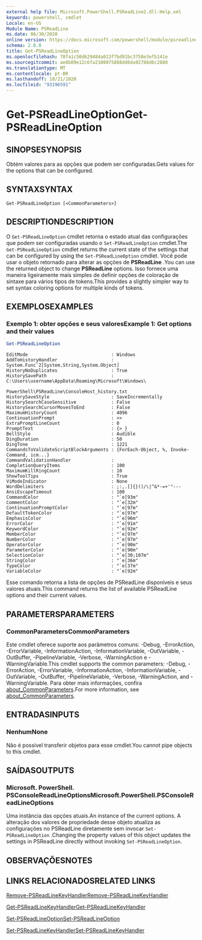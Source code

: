 ```yaml
---
external help file: Microsoft.PowerShell.PSReadLine2.dll-Help.xml
keywords: powershell, cmdlet
Locale: en-US
Module Name: PSReadLine
ms.date: 06/30/2020
online version: https://docs.microsoft.com/powershell/module/psreadline/get-psreadlineoption?view=powershell-7.1&WT.mc_id=ps-gethelp
schema: 2.0.0
title: Get-PSReadLineOption
ms.openlocfilehash: 78fa1c50d629484a013f7bd91bc3758e3efb141e
ms.sourcegitcommit: ae8b89e12c6fa2108075888dd6da92788d6c2888
ms.translationtype: MT
ms.contentlocale: pt-BR
ms.lasthandoff: 10/21/2020
ms.locfileid: "93196591"
---
```

# <span data-ttu-id="c5b31-103">Get-PSReadLineOption</span><span class="sxs-lookup"><span data-stu-id="c5b31-103">Get-PSReadLineOption</span></span>

## <span data-ttu-id="c5b31-104">SINOPSE</span><span class="sxs-lookup"><span data-stu-id="c5b31-104">SYNOPSIS</span></span>
<span data-ttu-id="c5b31-105">Obtém valores para as opções que podem ser configuradas.</span><span class="sxs-lookup"><span data-stu-id="c5b31-105">Gets values for the options that can be configured.</span></span>

## <span data-ttu-id="c5b31-106">SYNTAX</span><span class="sxs-lookup"><span data-stu-id="c5b31-106">SYNTAX</span></span>

```
Get-PSReadLineOption [<CommonParameters>]
```

## <span data-ttu-id="c5b31-107">DESCRIPTION</span><span class="sxs-lookup"><span data-stu-id="c5b31-107">DESCRIPTION</span></span>

<span data-ttu-id="c5b31-108">O `Get-PSReadLineOption` cmdlet retorna o estado atual das configurações que podem ser configuradas usando o `Set-PSReadLineOption` cmdlet.</span><span class="sxs-lookup"><span data-stu-id="c5b31-108">The `Get-PSReadLineOption` cmdlet returns the current state of the settings that can be configured by using the `Set-PSReadLineOption` cmdlet.</span></span> <span data-ttu-id="c5b31-109">Você pode usar o objeto retornado para alterar as opções de **PSReadLine** .</span><span class="sxs-lookup"><span data-stu-id="c5b31-109">You can use the returned object to change **PSReadLine** options.</span></span> <span data-ttu-id="c5b31-110">Isso fornece uma maneira ligeiramente mais simples de definir opções de coloração de sintaxe para vários tipos de tokens.</span><span class="sxs-lookup"><span data-stu-id="c5b31-110">This provides a slightly simpler way to set syntax coloring options for multiple kinds of tokens.</span></span>

## <span data-ttu-id="c5b31-111">EXEMPLOS</span><span class="sxs-lookup"><span data-stu-id="c5b31-111">EXAMPLES</span></span>

### <span data-ttu-id="c5b31-112">Exemplo 1: obter opções e seus valores</span><span class="sxs-lookup"><span data-stu-id="c5b31-112">Example 1: Get options and their values</span></span>

```powershell
Get-PSReadLineOption
```

```Output
EditMode                               : Windows
AddToHistoryHandler                    : System.Func`2[System.String,System.Object]
HistoryNoDuplicates                    : True
HistorySavePath                        : C:\Users\username\AppData\Roaming\Microsoft\Windows\
                                         PowerShell\PSReadLine\ConsoleHost_history.txt
HistorySaveStyle                       : SaveIncrementally
HistorySearchCaseSensitive             : False
HistorySearchCursorMovesToEnd          : False
MaximumHistoryCount                    : 4096
ContinuationPrompt                     : >>
ExtraPromptLineCount                   : 0
PromptText                             : {> }
BellStyle                              : Audible
DingDuration                           : 50
DingTone                               : 1221
CommandsToValidateScriptBlockArguments : {ForEach-Object, %, Invoke-Command, icm...}
CommandValidationHandler               :
CompletionQueryItems                   : 100
MaximumKillRingCount                   : 10
ShowToolTips                           : True
ViModeIndicator                        : None
WordDelimiters                         : ;:,.[]{}()/\|^&*-=+'"---
AnsiEscapeTimeout                      : 100
CommandColor                           : "`e[93m"
CommentColor                           : "`e[32m"
ContinuationPromptColor                : "`e[97m"
DefaultTokenColor                      : "`e[97m"
EmphasisColor                          : "`e[96m"
ErrorColor                             : "`e[91m"
KeywordColor                           : "`e[92m"
MemberColor                            : "`e[97m"
NumberColor                            : "`e[97m"
OperatorColor                          : "`e[90m"
ParameterColor                         : "`e[90m"
SelectionColor                         : "`e[30;107m"
StringColor                            : "`e[36m"
TypeColor                              : "`e[37m"
VariableColor                          : "`e[92m"
```

<span data-ttu-id="c5b31-113">Esse comando retorna a lista de opções de PSReadLine disponíveis e seus valores atuais.</span><span class="sxs-lookup"><span data-stu-id="c5b31-113">This command returns the list of available PSReadLine options and their current values.</span></span>

## <span data-ttu-id="c5b31-114">PARAMETERS</span><span class="sxs-lookup"><span data-stu-id="c5b31-114">PARAMETERS</span></span>

### <span data-ttu-id="c5b31-115">CommonParameters</span><span class="sxs-lookup"><span data-stu-id="c5b31-115">CommonParameters</span></span>

<span data-ttu-id="c5b31-116">Este cmdlet oferece suporte aos parâmetros comuns: -Debug, -ErrorAction, -ErrorVariable, -InformationAction, -InformationVariable, -OutVariable, -OutBuffer, -PipelineVariable, -Verbose, -WarningAction e -WarningVariable.</span><span class="sxs-lookup"><span data-stu-id="c5b31-116">This cmdlet supports the common parameters: -Debug, -ErrorAction, -ErrorVariable, -InformationAction, -InformationVariable, -OutVariable, -OutBuffer, -PipelineVariable, -Verbose, -WarningAction, and -WarningVariable.</span></span> <span data-ttu-id="c5b31-117">Para obter mais informações, confira [about_CommonParameters](http://go.microsoft.com/fwlink/?LinkID=113216).</span><span class="sxs-lookup"><span data-stu-id="c5b31-117">For more information, see [about_CommonParameters](http://go.microsoft.com/fwlink/?LinkID=113216).</span></span>

## <span data-ttu-id="c5b31-118">ENTRADAS</span><span class="sxs-lookup"><span data-stu-id="c5b31-118">INPUTS</span></span>

### <span data-ttu-id="c5b31-119">Nenhum</span><span class="sxs-lookup"><span data-stu-id="c5b31-119">None</span></span>

<span data-ttu-id="c5b31-120">Não é possível transferir objetos para esse cmdlet.</span><span class="sxs-lookup"><span data-stu-id="c5b31-120">You cannot pipe objects to this cmdlet.</span></span>

## <span data-ttu-id="c5b31-121">SAÍDAS</span><span class="sxs-lookup"><span data-stu-id="c5b31-121">OUTPUTS</span></span>

### <span data-ttu-id="c5b31-122">Microsoft. PowerShell. PSConsoleReadLineOptions</span><span class="sxs-lookup"><span data-stu-id="c5b31-122">Microsoft.PowerShell.PSConsoleReadLineOptions</span></span>

<span data-ttu-id="c5b31-123">Uma instância das opções atuais.</span><span class="sxs-lookup"><span data-stu-id="c5b31-123">An instance of the current options.</span></span> <span data-ttu-id="c5b31-124">A alteração dos valores de propriedade desse objeto atualiza as configurações no PSReadLine diretamente sem invocar `Set-PSReadLineOption` .</span><span class="sxs-lookup"><span data-stu-id="c5b31-124">Changing the property values of this object updates the settings in PSReadLine directly without invoking `Set-PSReadLineOption`.</span></span>

## <span data-ttu-id="c5b31-125">OBSERVAÇÕES</span><span class="sxs-lookup"><span data-stu-id="c5b31-125">NOTES</span></span>

## <span data-ttu-id="c5b31-126">LINKS RELACIONADOS</span><span class="sxs-lookup"><span data-stu-id="c5b31-126">RELATED LINKS</span></span>

[<span data-ttu-id="c5b31-127">Remove-PSReadLineKeyHandler</span><span class="sxs-lookup"><span data-stu-id="c5b31-127">Remove-PSReadLineKeyHandler</span></span>](Remove-PSReadLineKeyHandler.md)

[<span data-ttu-id="c5b31-128">Get-PSReadLineKeyHandler</span><span class="sxs-lookup"><span data-stu-id="c5b31-128">Get-PSReadLineKeyHandler</span></span>](Get-PSReadLineKeyHandler.md)

[<span data-ttu-id="c5b31-129">Set-PSReadLineOption</span><span class="sxs-lookup"><span data-stu-id="c5b31-129">Set-PSReadLineOption</span></span>](Set-PSReadLineOption.md)

[<span data-ttu-id="c5b31-130">Set-PSReadLineKeyHandler</span><span class="sxs-lookup"><span data-stu-id="c5b31-130">Set-PSReadLineKeyHandler</span></span>](Set-PSReadLineKeyHandler.md)
